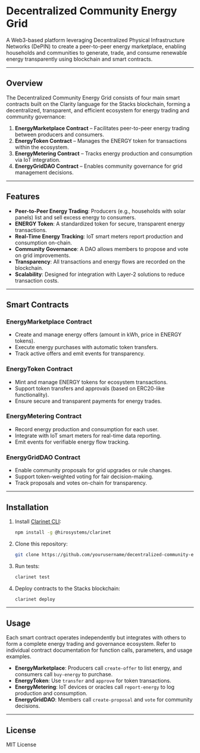 # Decentralized Community Energy Grid

A Web3-based platform leveraging Decentralized Physical Infrastructure Networks (DePIN) to create a peer-to-peer energy marketplace, enabling households and communities to generate, trade, and consume renewable energy transparently using blockchain and smart contracts.

---

## Overview

The Decentralized Community Energy Grid consists of four main smart contracts built on the Clarity language for the Stacks blockchain, forming a decentralized, transparent, and efficient ecosystem for energy trading and community governance:

1. **EnergyMarketplace Contract** – Facilitates peer-to-peer energy trading between producers and consumers.
2. **EnergyToken Contract** – Manages the ENERGY token for transactions within the ecosystem.
3. **EnergyMetering Contract** – Tracks energy production and consumption via IoT integration.
4. **EnergyGridDAO Contract** – Enables community governance for grid management decisions.

---

## Features

- **Peer-to-Peer Energy Trading**: Producers (e.g., households with solar panels) list and sell excess energy to consumers.
- **ENERGY Token**: A standardized token for secure, transparent energy transactions.
- **Real-Time Energy Tracking**: IoT smart meters report production and consumption on-chain.
- **Community Governance**: A DAO allows members to propose and vote on grid improvements.
- **Transparency**: All transactions and energy flows are recorded on the blockchain.
- **Scalability**: Designed for integration with Layer-2 solutions to reduce transaction costs.

---

## Smart Contracts

### EnergyMarketplace Contract
- Create and manage energy offers (amount in kWh, price in ENERGY tokens).
- Execute energy purchases with automatic token transfers.
- Track active offers and emit events for transparency.

### EnergyToken Contract
- Mint and manage ENERGY tokens for ecosystem transactions.
- Support token transfers and approvals (based on ERC20-like functionality).
- Ensure secure and transparent payments for energy trades.

### EnergyMetering Contract
- Record energy production and consumption for each user.
- Integrate with IoT smart meters for real-time data reporting.
- Emit events for verifiable energy flow tracking.

### EnergyGridDAO Contract
- Enable community proposals for grid upgrades or rule changes.
- Support token-weighted voting for fair decision-making.
- Track proposals and votes on-chain for transparency.

---

## Installation

1. Install [Clarinet CLI](https://docs.hiro.so/clarinet/getting-started):
   ```bash
   npm install -g @hirosystems/clarinet
   ```
2. Clone this repository:
   ```bash
   git clone https://github.com/yourusername/decentralized-community-energy-grid.git
   ```
3. Run tests:
   ```bash
   clarinet test
   ```
4. Deploy contracts to the Stacks blockchain:
   ```bash
   clarinet deploy
   ```

---

## Usage

Each smart contract operates independently but integrates with others to form a complete energy trading and governance ecosystem. Refer to individual contract documentation for function calls, parameters, and usage examples.

- **EnergyMarketplace**: Producers call `create-offer` to list energy, and consumers call `buy-energy` to purchase.
- **EnergyToken**: Use `transfer` and `approve` for token transactions.
- **EnergyMetering**: IoT devices or oracles call `report-energy` to log production and consumption.
- **EnergyGridDAO**: Members call `create-proposal` and `vote` for community decisions.

---

## License

MIT License